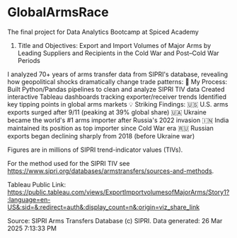 # GlobalArmsRace
The final project for Data Analytics Bootcamp at Spiced Academy


1. Title and Objectives: Export and Import Volumes of Major Arms by Leading Suppliers and Recipients in the Cold War and Post–Cold War Periods

I analyzed 70+ years of arms transfer data from SIPRI's database, revealing how geopolitical shocks dramatically change trade patterns:
🔧 My Process:
Built Python/Pandas pipelines to clean and analyze SIPRI TIV data
Created interactive Tableau dashboards tracking exporter/receiver trends
Identified key tipping points in global arms markets
💡 Striking Findings:
🇺🇸 U.S. arms exports surged after 9/11 (peaking at 39% global share)
🇺🇦 Ukraine became the world's #1 arms importer after Russia's 2022 invasion
🇮🇳 India maintained its position as top importer since Cold War era
🇷🇺 Russian exports began declining sharply from 2018 (before Ukraine war)



Figures are in millions of SIPRI trend-indicator values (TIVs).


For the method used for the SIPRI TIV see
 <https://www.sipri.org/databases/armstransfers/sources-and-methods>.


 Tableau Public Link: https://public.tableau.com/views/ExportImportvolumesofMajorArms/Story1?:language=en-US&:sid=&:redirect=auth&:display_count=n&:origin=viz_share_link


Source: SIPRI Arms Transfers Database (c) SIPRI.
Data generated: 26 Mar 2025 7:13:33 PM

